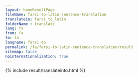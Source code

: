 ```yaml
---
layout: homeResultPage
fileName: farsi-to-latin-sentence-translation
translatein: farsi_to_latin
folderName : translate
lang: fa
from: fa
to: la
langname: farsi-to
permalink: /fa/farsi-to-latin-sentence-translation/result
sitemap: false
nointernationalization: true
---
```

{% include result/translateinto.html %}

<script src="/js/result/translation.js" data-foldername="{{page.folderName}}" data-lang="{{page.lang}}"></script>

